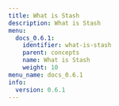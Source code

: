 ```yaml
---
title: What is Stash
description: What is Stash
menu:
  docs_0.6.1:
    identifier: what-is-stash
    parent: concepts
    name: What is Stash
    weight: 10
menu_name: docs_0.6.1
info:
  version: 0.6.1
---
```


